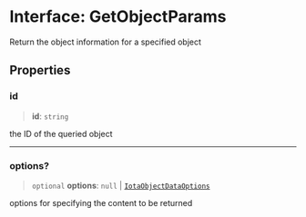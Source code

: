 # Interface: GetObjectParams

Return the object information for a specified object

## Properties

### id

> **id**: `string`

the ID of the queried object

***

### options?

> `optional` **options**: `null` \| [`IotaObjectDataOptions`](IotaObjectDataOptions.md)

options for specifying the content to be returned
